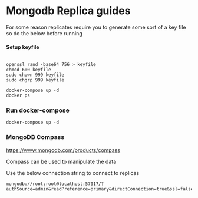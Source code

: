 # Mongodb Replica guides


For some reason replicates require you to generate some sort of a key file so do the below before running

#### Setup keyfile
```

openssl rand -base64 756 > keyfile
chmod 600 keyfile
sudo chown 999 keyfile
sudo chgrp 999 keyfile

docker-compose up -d
docker ps
```

### Run docker-compose

```
docker-compose up -d
```

### MongoDB Compass

https://www.mongodb.com/products/compass


Compass can be used to manipulate the data

Use the below connection string to connect to replicas

```
mongodb://root:root@localhost:57017/?authSource=admin&readPreference=primary&directConnection=true&ssl=false
```
